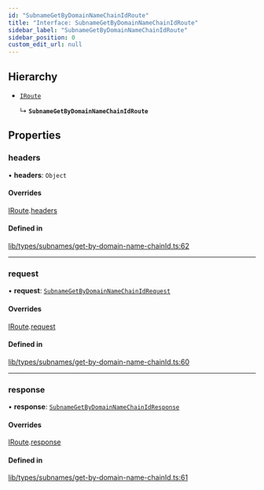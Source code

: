 ```yaml
---
id: "SubnameGetByDomainNameChainIdRoute"
title: "Interface: SubnameGetByDomainNameChainIdRoute"
sidebar_label: "SubnameGetByDomainNameChainIdRoute"
sidebar_position: 0
custom_edit_url: null
---
```


## Hierarchy

- [`IRoute`](IRoute.md)

  ↳ **`SubnameGetByDomainNameChainIdRoute`**

## Properties

### headers

• **headers**: `Object`

#### Overrides

[IRoute](IRoute.md).[headers](IRoute.md#headers)

#### Defined in

[lib/types/subnames/get-by-domain-name-chainId.ts:62](https://github.com/JustaName-id/JustaName-sdk/blob/3b7cbff/packages/@justaname.id/sdk/src/lib/types/subnames/get-by-domain-name-chainId.ts#L62)

___

### request

• **request**: [`SubnameGetByDomainNameChainIdRequest`](SubnameGetByDomainNameChainIdRequest.md)

#### Overrides

[IRoute](IRoute.md).[request](IRoute.md#request)

#### Defined in

[lib/types/subnames/get-by-domain-name-chainId.ts:60](https://github.com/JustaName-id/JustaName-sdk/blob/3b7cbff/packages/@justaname.id/sdk/src/lib/types/subnames/get-by-domain-name-chainId.ts#L60)

___

### response

• **response**: [`SubnameGetByDomainNameChainIdResponse`](SubnameGetByDomainNameChainIdResponse.md)

#### Overrides

[IRoute](IRoute.md).[response](IRoute.md#response)

#### Defined in

[lib/types/subnames/get-by-domain-name-chainId.ts:61](https://github.com/JustaName-id/JustaName-sdk/blob/3b7cbff/packages/@justaname.id/sdk/src/lib/types/subnames/get-by-domain-name-chainId.ts#L61)
